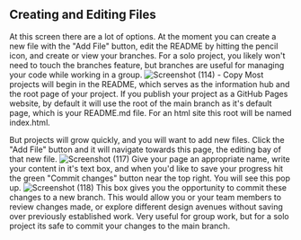 ## Creating and Editing Files
At this screen there are a lot of options. At the moment you can create a new file with the "Add File" button, edit the README by hitting the pencil icon, and create or view your branches. For a solo project, you likely won't need to touch the branches feature, but branches are useful for managing your code while working in a group.
![Screenshot (114) - Copy](https://github.com/BDBluhm/INFOTC-1600-Final/assets/116319535/c9b85733-6915-41b6-ad85-3642e884a91e)
Most projects will begin in the README, which serves as the information hub and the root page of your project. If you publish your project as a GitHub Pages website, by default it will use the root of the main branch as it's default page, which is your README.md file. For an html site this root will be named index.html.

But projects will grow quickly, and you will want to add new files. Click the "Add File" button and it will navigate towards this page, the editing bay of that new file.
![Screenshot (117)](https://github.com/BDBluhm/INFOTC-1600-Final/assets/116319535/f9261922-255f-4105-bda1-c18f83aa9e5d)
Give your page an appropriate name, write your content in it's text box, and when you'd like to save your progress hit the green "Commit changes" button near the top right. You will see this pop up.
![Screenshot (118)](https://github.com/BDBluhm/INFOTC-1600-Final/assets/116319535/b79ac38e-4a12-421a-a3fc-9cc3f142acdc)
This box gives you the opportunity to commit these changes to a new branch. This would allow you or your team members to review changes made, or explore different design avenues without saving over previously established work. Very useful for group work, but for a solo project its safe to commit your changes to the main branch.
